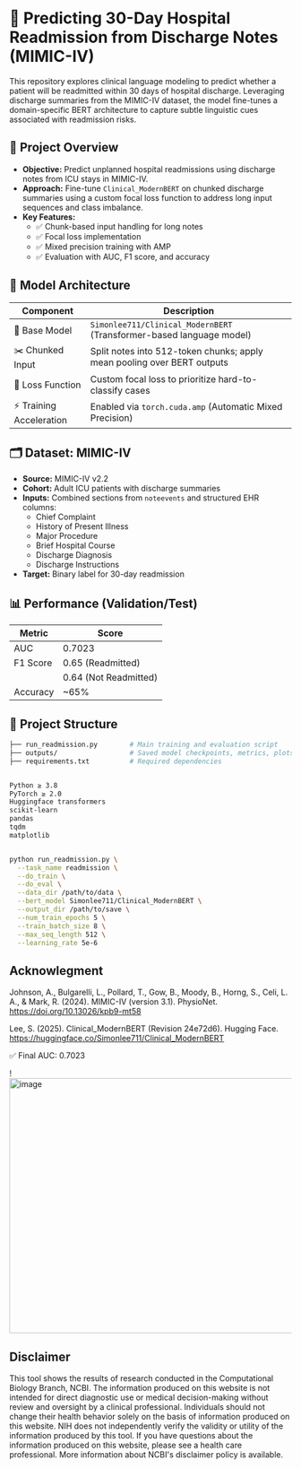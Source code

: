 # 🏥 Predicting 30-Day Hospital Readmission from Discharge Notes (MIMIC-IV)

This repository explores clinical language modeling to predict whether a patient will be readmitted within 30 days of hospital discharge. Leveraging discharge summaries from the MIMIC-IV dataset, the model fine-tunes a domain-specific BERT architecture to capture subtle linguistic cues associated with readmission risks.

## 📌 Project Overview

- **Objective:** Predict unplanned hospital readmissions using discharge notes from ICU stays in MIMIC-IV.
- **Approach:** Fine-tune `Clinical_ModernBERT` on chunked discharge summaries using a custom focal loss function to address long input sequences and class imbalance.
- **Key Features:**
  - ✅ Chunk-based input handling for long notes
  - ✅ Focal loss implementation
  - ✅ Mixed precision training with AMP
  - ✅ Evaluation with AUC, F1 score, and accuracy

## 🧠 Model Architecture

| Component              | Description                                                                 |
|------------------------|-----------------------------------------------------------------------------|
| 🧠 Base Model          | `Simonlee711/Clinical_ModernBERT` (Transformer-based language model)        |
| ✂️ Chunked Input        | Split notes into 512-token chunks; apply mean pooling over BERT outputs     |
| 🎯 Loss Function        | Custom focal loss to prioritize hard-to-classify cases                      |
| ⚡️ Training Acceleration| Enabled via `torch.cuda.amp` (Automatic Mixed Precision)                    |

## 🗂 Dataset: MIMIC-IV

- **Source:** MIMIC-IV v2.2
- **Cohort:** Adult ICU patients with discharge summaries
- **Inputs:** Combined sections from `noteevents` and structured EHR columns:
  - Chief Complaint
  - History of Present Illness
  - Major Procedure
  - Brief Hospital Course
  - Discharge Diagnosis
  - Discharge Instructions
- **Target:** Binary label for 30-day readmission

## 📊 Performance (Validation/Test)

| Metric   | Score                   |
|----------|------------------------|
| AUC      | 0.7023                  |
| F1 Score | 0.65 (Readmitted)       |
|          | 0.64 (Not Readmitted)   |
| Accuracy | ~65%                    |

## 📁 Project Structure

```bash
├── run_readmission.py        # Main training and evaluation script
├── outputs/                  # Saved model checkpoints, metrics, plots
├── requirements.txt          # Required dependencies


Python ≥ 3.8  
PyTorch ≥ 2.0  
Huggingface transformers  
scikit-learn  
pandas  
tqdm  
matplotlib


python run_readmission.py \
  --task_name readmission \
  --do_train \
  --do_eval \
  --data_dir /path/to/data \
  --bert_model Simonlee711/Clinical_ModernBERT \
  --output_dir /path/to/save \
  --num_train_epochs 5 \
  --train_batch_size 8 \
  --max_seq_length 512 \
  --learning_rate 5e-6
```

## Acknowlegment 
Johnson, A., Bulgarelli, L., Pollard, T., Gow, B., Moody, B., Horng, S., Celi, L. A., & Mark, R. (2024). MIMIC-IV (version 3.1). PhysioNet. https://doi.org/10.13026/kpb9-mt58

Lee, S. (2025). Clinical_ModernBERT (Revision 24e72d6). Hugging Face. https://huggingface.co/Simonlee711/Clinical_ModernBERT



✅ Final AUC:  0.7023



!<img width="616" height="455" alt="image" src="https://github.com/user-attachments/assets/bb6aac0e-ab3f-49d0-a8a9-b7c59dff2671"/>

## Disclaimer
This tool shows the results of research conducted in the Computational Biology Branch, NCBI. The information produced on this website is not intended for direct diagnostic use or medical decision-making without review and oversight by a clinical professional. Individuals should not change their health behavior solely on the basis of information produced on this website. NIH does not independently verify the validity or utility of the information produced by this tool. If you have questions about the information produced on this website, please see a health care professional. More information about NCBI's disclaimer policy is available.
